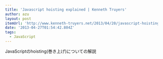 ```yaml
---
title: 'Javascript hoisting explained | Kenneth Truyers'
author: azu
layout: post
itemUrl: 'http://www.kenneth-truyers.net/2013/04/20/javascript-hoisting-explained/'
date: '2013-04-27T01:54:42.804Z'
tags:
  - JavaScript
---
```

JavaScriptのhoisting(巻き上げ)についての解説
